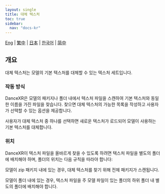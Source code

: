 ```yaml
---
layout: single
title: 대체 텍스처
toc: true
sidebar:
  nav: "docs-kr"
---
```

[Eng](/dancexr/features/alternative_textures) | [繁中](/tw/dancexr/features/alternative_textures) | [日本](/jp/dancexr/features/alternative_textures) | [한국어](/kr/dancexr/features/alternative_textures) | [简中](/zh/dancexr/features/alternative_textures)


## 개요
대체 텍스처는 모델의 기본 텍스처를 대체할 수 있는 텍스처 세트입니다.

### 작동 방식
DanceXR은 모델의 패키지나 폴더 내에서 텍스처 파일을 스캔하여 기본 텍스처와 동일한 이름을 가진 파일을 찾습니다. 찾으면 대체 텍스처의 가능한 목록을 작성하고 사용자가 선택할 수 있는 옵션을 제공합니다.

사용자가 대체 텍스처 중 하나를 선택하면 새로운 텍스처가 로드되어 모델이 사용하는 기본 텍스처를 대체합니다.

### 위치
DanceXR이 텍스처 파일을 올바르게 찾을 수 있도록 하려면 텍스처 파일을 별도의 폴더에 배치해야 하며, 폴더의 위치는 다음 규칙을 따라야 합니다:

모델이 zip 패키지 내에 있는 경우, 대체 텍스처를 찾기 위해 전체 패키지가 스캔됩니다.

모델이 폴더 내에 있는 경우, 텍스처 파일을 주 모델 파일이 있는 폴더의 하위 폴더 내 별도의 폴더에 배치해야 합니다.